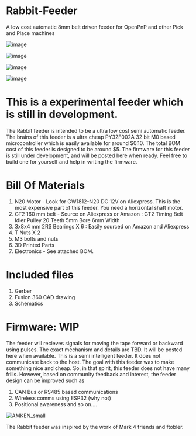 # Rabbit-Feeder
A low cost automatic 8mm belt driven feeder for OpenPnP and other Pick and Place machines


![image](https://github.com/user-attachments/assets/5007b4ee-1a11-4b05-ad04-20c13554240f)

![image](https://github.com/user-attachments/assets/8210b11e-31ee-4983-ab1c-99a3dc3bf135)


![image](https://github.com/user-attachments/assets/931f6f65-713a-493a-a9bd-851a96859201)

![image](https://github.com/user-attachments/assets/ca5695ff-99b2-4fe7-839f-ba24588e48da)



# This is a experimental feeder which is still in development. 


The Rabbit feeder is intended to be a ultra low cost semi automatic feeder. The brains of this feeder is a ultra cheap  PY32F002A 32 bit M0 based microcontroller which is easily available for around $0.10. The total BOM cost of this feeder is designed to be around $5. 
The firmware for this feeder is still under development, and will be posted here when ready. Feel free to build one for yourself and help in writing the firmware.

# Bill Of Materials 
1. N20 Motor - Look for GW1812-N20 DC 12V  on Aliexpress. This is the most expensive part of this feeder. You need a horizontal shaft motor.
2. GT2 160 mm belt - Source on Aliexpress or Amazon : GT2 Timing Belt Idler Pulley 20 Teeth 5mm Bore 6mm Width
3. 3x8x4 mm 2RS Bearings X 6 : Easily sourced on Amazon and Aliexpress
4.  T Nuts X 2
5.  M3 bolts and nuts
6.  3D Printed Parts
7.  Electronics - See attached BOM.

# Included files
1. Gerber
2. Fusion 360 CAD drawing
3. Schematics
   

# Firmware: WIP
The feeder will recieves signals for moving the tape forward or backward using pulses. The exact mechanism and details are TBD. It will be posted here when available.
This is a semi intelligent feeder. It does not communicate back to the host. The goal with this feeder was to make something nice and cheap. So, in that spirit, this feeder does not have many frills. However, based on community feedback and interest, the feeder design can be improved such as

1. CAN Bus or RS485 based communications
2. Wireless comms using ESP32 (why not)
3. Positional awareness and so on....

   
   
![AMKEN_small](https://github.com/user-attachments/assets/51f34ff6-8967-46fa-80bc-ef2fe62000b9)








The Rabbit feeder was inspired by the work of Mark 4 friends and ftobler. 

